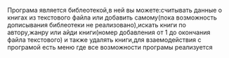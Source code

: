 Програма является библеотекой,в ней вы можете:считывать данные о книгах из текстового файла или добавить самому(пока возможность дописывания библеотеки не реализовано),искать книги по автору,жанру или айди книги(номер добавления от 1 до окончания файла текстового) и также удалять книги,для взаемодействия с програмой есть меню где все возможности програмы реализуется
